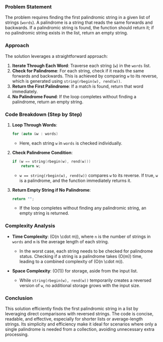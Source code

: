 ### Problem Statement

The problem requires finding the first palindromic string in a given list of strings (`words`). A palindrome is a string that reads the same forwards and backwards. If a palindromic string is found, the function should return it; if no palindromic string exists in the list, return an empty string.

### Approach

The solution leverages a straightforward approach:

1. **Iterate Through Each Word**: Traverse each string (`w`) in the `words` list.
2. **Check for Palindrome**: For each string, check if it reads the same forwards and backwards. This is achieved by comparing `w` to its reverse, which is generated using `string(rbegin(w), rend(w))`.
3. **Return the First Palindrome**: If a match is found, return that word immediately.
4. **No Palindrome Found**: If the loop completes without finding a palindrome, return an empty string.

### Code Breakdown (Step by Step)

1. **Loop Through Words**:
   ```cpp
   for (auto &w : words)
   ```
   - Here, each string `w` in `words` is checked individually.

2. **Check Palindrome Condition**:
   ```cpp
   if (w == string(rbegin(w), rend(w)))
       return w;
   ```
   - `w == string(rbegin(w), rend(w))` compares `w` to its reverse. If true, `w` is a palindrome, and the function immediately returns it.

3. **Return Empty String if No Palindrome**:
   ```cpp
   return "";
   ```
   - If the loop completes without finding any palindromic string, an empty string is returned.

### Complexity Analysis

- **Time Complexity**: \(O(n \cdot m)\), where `n` is the number of strings in `words` and `m` is the average length of each string.
  - In the worst case, each string needs to be checked for palindrome status. Checking if a string is a palindrome takes \(O(m)\) time, leading to a combined complexity of \(O(n \cdot m)\).
  
- **Space Complexity**: \(O(1)\) for storage, aside from the input list.
  - While `string(rbegin(w), rend(w))` temporarily creates a reversed version of `w`, no additional storage grows with the input size.

### Conclusion

This solution efficiently finds the first palindromic string in a list by leveraging direct comparisons with reversed strings. The code is concise, readable, and effective, especially for shorter lists or average-length strings. Its simplicity and efficiency make it ideal for scenarios where only a single palindrome is needed from a collection, avoiding unnecessary extra processing.